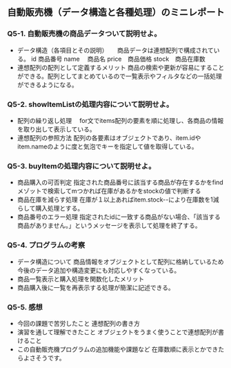 ## 自動販売機（データ構造と各種処理）のミニレポート
### Q5-1. 自動販売機の商品データついて説明せよ。
* データ構造（各項目とその説明）
　 商品データは連想配列で構成されている。
  id     商品番号
  name　 商品名
  price　商品価格
  stock　商品在庫数
* 連想配列の配列として定義するメリット
  商品の検索や更新が容易にすることができる。配列としてまとめているので一覧表示やフィルタなどの一括処理ができるようになる。
### Q5-2. showItemListの処理内容について説明せよ。
* 配列の繰り返し処理
　for文でitems配列の要素を順に処理し、各商品の情報を取り出して表示している。
* 連想配列の参照方法
  配列の各要素はオブジェクトであり、item.idやitem.nameのように度と気泡でキーを指定して値を取得している。
### Q5-3. buyItemの処理内容について説明せよ。
* 商品購入の可否判定
  指定された商品番号に該当する商品が存在するかをfindメゾットで検索してmつかれば在庫があるかをstockの値で判断する
* 商品在庫を減らす処理
  在庫が１以上あればitem.stock--により在庫数を1減らして購入処理とする。
* 商品番号のエラー処理
  指定されたidに一致する商品がない場合、「該当する商品がありません。」というメッセージを表示して処理を終了する。
### Q5-4. プログラムの考察
* データ構造について
  商品情報をオブジェクトとして配列に格納しているため今後のデータ追加や構造変更にも対応しやすくなっている。
* 商品一覧表示と購入処理を関数化したメリット
* 商品購入後に一覧を再表示する処理が簡潔に記述できる。
### Q5-5. 感想
* 今回の課題で苦労したこと
  連想配列の書き方
* 演習を通して理解できたこと
  オブジェクトをうまく使うことで連想配列が書けること
* この自動販売機プログラムの追加機能や課題など
  在庫数順に表示とかできたらよさそうです。
